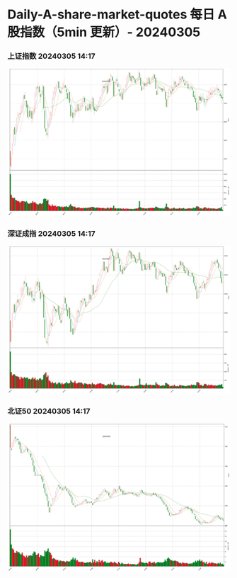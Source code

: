 
# Daily-A-share-market-quotes 每日 A 股指数（5min 更新）- 20240305

### 上证指数 20240305 14:17
![](./fig/2024/3/20240305-sh000001.png)

### 深证成指 20240305 14:17
![](./fig/2024/3/20240305-sz399001.png)

### 北证50 20240305 14:17
![](./fig/2024/3/20240305-bj899050.png)
